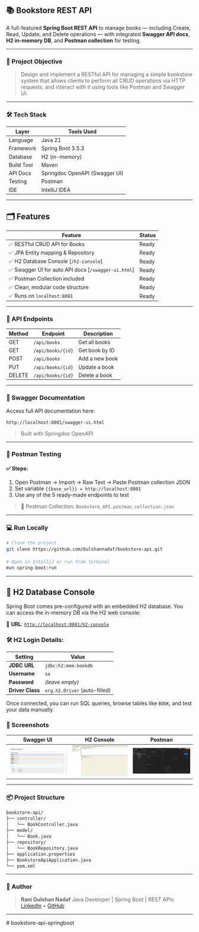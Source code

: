 

## 📚 Bookstore REST API

A full-featured **Spring Boot REST API** to manage books — including Create, Read, Update, and Delete operations — with integrated **Swagger API docs**, **H2 in-memory DB**, and **Postman collection** for testing.

---

### 🧠 Project Objective

> Design and implement a RESTful API for managing a simple bookstore system that allows clients to perform all CRUD operations via HTTP requests, and interact with it using tools like Postman and Swagger UI.

---

### 🛠️ Tech Stack

| Layer      | Tools Used                     |
| ---------- | ------------------------------ |
| Language   | Java 21                        |
| Framework  | Spring Boot 3.5.3              |
| Database   | H2 (in-memory)                 |
| Build Tool | Maven                          |
| API Docs   | Springdoc OpenAPI (Swagger UI) |
| Testing    | Postman                        |
| IDE        | IntelliJ IDEA                  |

---


## 🗂️ Features

| Feature                                     | Status |
|---------------------------------------------|--------|
| ✅ RESTful CRUD API for Books               | Ready  |
| ✅ JPA Entity mapping & Repository          | Ready  |
| ✅ H2 Database Console [`/h2-console`]      | Ready  |
| ✅ Swagger UI for auto API docs [`/swagger-ui.html`] | Ready  |
| ✅ Postman Collection included              | Ready  |
| ✅ Clean, modular code structure            | Ready  |
| ✅ Runs on `localhost:8081`                 | Ready  |


---

### 📁 API Endpoints

| Method | Endpoint          | Description    |
| ------ | ----------------- | -------------- |
| GET    | `/api/books`      | Get all books  |
| GET    | `/api/books/{id}` | Get book by ID |
| POST   | `/api/books`      | Add a new book |
| PUT    | `/api/books/{id}` | Update a book  |
| DELETE | `/api/books/{id}` | Delete a book  |

---

### 🔗 Swagger Documentation

Access full API documentation here:

```
http://localhost:8081/swagger-ui.html
```

> Built with Springdoc OpenAPI

---

### 🧪 Postman Testing

#### ✅ Steps:

1. Open Postman → Import → Raw Text → Paste Postman collection JSON
2. Set variable `{{base_url}} = http://localhost:8081`
3. Use any of the 5 ready-made endpoints to test

> 💾 Postman Collection: `Bookstore_API.postman_collection.json`

---

### 💻 Run Locally

```bash
# Clone the project
git clone https://github.com/Gulshannadaf/bookstore-api.git

# Open in IntelliJ or run from terminal
mvn spring-boot:run
```

---
## 💾 H2 Database Console

Spring Boot comes pre-configured with an embedded H2 database. You can access the in-memory DB via the H2 web console:

🔗 **URL**: [`http://localhost:8081/h2-console`](http://localhost:8081/h2-console)

### 🛠️ H2 Login Details:

| Setting         | Value                |
|-----------------|----------------------|
| **JDBC URL**    | `jdbc:h2:mem:bookdb` |
| **Username**    | `sa`                 |
| **Password**    | *(leave empty)*      |
| **Driver Class**| `org.h2.Driver` (auto-filled) |

Once connected, you can run SQL queries, browse tables like `BOOK`, and test your data manually.





### 📸 Screenshots

| Swagger UI                          | H2 Console                       | Postman                             |
|-------------------------------------|----------------------------------|-------------------------------------|
| ![Swagger](screenshots/Swagger.png) | ![H2](screenshots/H2console.png) | ![Postman](screenshots/Postman.png) |

---

### 📦 Project Structure

```
bookstore-api/
├── controller/
│   └── BookController.java
├── model/
│   └── Book.java
├── repository/
│   └── BookRepository.java
├── application.properties
├── BookstoreApiApplication.java
└── pom.xml
```

---

### 📌 Author

> **Rani Gulshan Nadaf**
> Java Developer | Spring Boot | REST APIs
> [LinkedIn](https://www.linkedin.com/in/rani-gulshan-nadaf-176518268/) • [GitHub](https://github.com/Gulshannadaf)

---


#   b o o k s t o r e - a p i - s p r i n g b o o t 
 
 